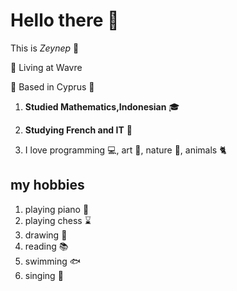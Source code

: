 # Hello there :wave:

This is _Zeynep_ :tada:

:bell: Living at Wavre

:herb: Based in Cyprus :ear_of_rice:

1. **Studied Mathematics,Indonesian** :mortar_board:

2. **Studying French and IT** :jack_o_lantern:

3. I love programming :computer:, art :art:, nature :palm_tree:, animals :cat2:

## my hobbies

1. playing piano :musical_keyboard:
2. playing chess :hourglass:
3. drawing :art:
4. reading :books:
5. swimming :fish:
6. singing :microphone:
